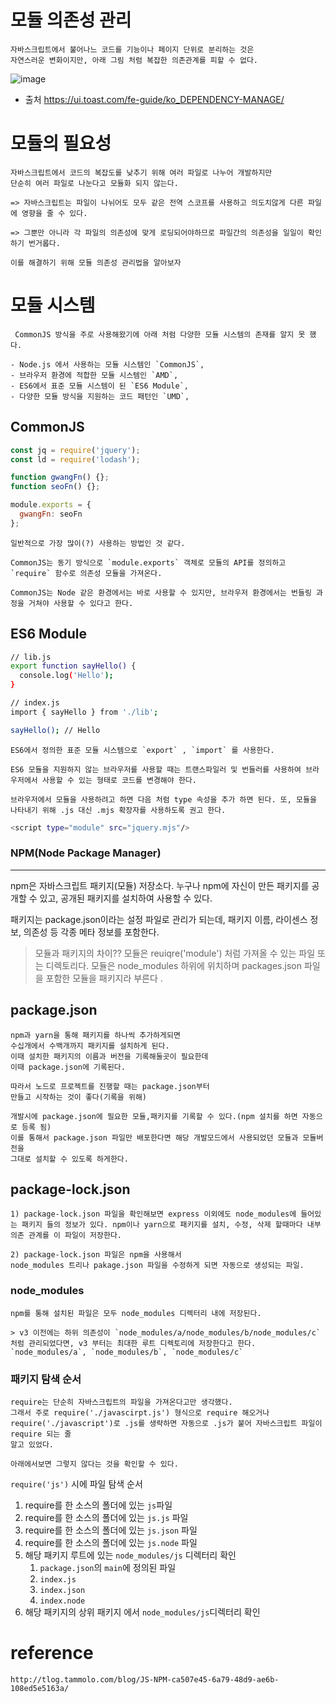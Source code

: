 # 모듈 의존성 관리

```
자바스크립트에서 불어나느 코드를 기능이나 페이지 단위로 분리하는 것은
자연스러운 변화이지만, 아래 그림 처럼 복잡한 의존관계를 피할 수 없다.
```

![image](https://user-images.githubusercontent.com/49560745/90629264-0a8a6f00-e25a-11ea-8b60-02774f107500.png)

- 출처 https://ui.toast.com/fe-guide/ko_DEPENDENCY-MANAGE/

# 모듈의 필요성

```
자바스크립트에서 코드의 복잡도를 낮추기 위해 여러 파일로 나누어 개발하지만
단순히 여러 파일로 나눈다고 모듈화 되지 않는다.

=> 자바스크립트는 파일이 나뉘어도 모두 같은 전역 스코프를 사용하고 의도치않게 다른 파일에 영향을 줄 수 있다.

=> 그뿐만 아니라 각 파일의 의존성에 맞게 로딩되어야하므로 파일간의 의존성을 일일이 확인하기 번거롭다.

이를 해결하기 위해 모듈 의존성 관리법을 알아보자
```

# 모듈 시스템

```
 CommonJS 방식을 주로 사용해왔기에 아래 처럼 다양한 모듈 시스템의 존재를 알지 못 했다.
 
- Node.js 에서 사용하는 모듈 시스템인 `CommonJS`,
- 브라우저 환경에 적합한 모듈 시스템인 `AMD`,
- ES6에서 표준 모듈 시스템이 된 `ES6 Module`,
- 다양한 모듈 방식을 지원하는 코드 패턴인 `UMD`,
```

## CommonJS

```javascript
const jq = require('jquery');
const ld = require('lodash');

function gwangFn() {};
function seoFn() {};

module.exports = {
  gwangFn: seoFn
};
```

```
일반적으로 가장 많이(?) 사용하는 방법인 것 같다.

CommonJS는 동기 방식으로 `module.exports` 객체로 모듈의 API를 정의하고 `require` 함수로 의존성 모듈을 가져온다.

CommonJS는 Node 같은 환경에서는 바로 사용할 수 있지만, 브라우저 환경에서는 번들링 과정을 거쳐야 사용할 수 있다고 한다.
```





## ES6 Module

```bash
// lib.js
export function sayHello() {
  console.log('Hello');
}

// index.js
import { sayHello } from './lib';

sayHello(); // Hello
```

```
ES6에서 정의한 표준 모듈 시스템으로 `export` , `import` 를 사용한다.

ES6 모듈을 지원하지 않는 브라우저를 사용할 때는 트랜스파일러 및 번들러를 사용하여 브라우저에서 사용할 수 있는 형태로 코드를 변경해야 한다.

브라우저에서 모듈을 사용하려고 하면 다음 처럼 type 속성을 추가 하면 된다. 또, 모듈을 나타내기 위해 .js 대신 .mjs 확장자를 사용하도록 권고 한다.
```

```bash
<script type="module" src="jquery.mjs"/>
```



### NPM(Node Package Manager)

------

npm은 자바스크립트 패키지(모듈) 저장소다. 누구나 npm에 자신이 만든 패키지를 공개할 수 있고, 공개된 패키지를 설치하여 사용할 수 있다.

패키지는 package.json이라는 설정 파일로 관리가 되는데, 패키지 이름, 라이센스 정보, 의존성 등 각종 메타 정보를 포함한다.

> 모듈과 패키지의 차이?? 모듈은 reuiqre('module') 처럼 가져올 수 있는 파일 또는 디렉토리다. 모듈은 node_modules 하위에 위치하며 packages.json 파일을 포함한 모듈을 패키지라 부른다	.

## package.json

```
npm과 yarn을 통해 패키지를 하나씩 추가하게되면
수십개에서 수백개까지 패키지를 설치하게 된다.
이때 설치한 패키지의 이름과 버전을 기록해둘곳이 필요한데
이때 package.json에 기록된다.

따라서 노드로 프로젝트를 진행할 때는 package.json부터
만들고 시작하는 것이 좋다(기록을 위해)

개발시에 package.json에 필요한 모듈,패키지를 기록할 수 있다.(npm 설치를 하면 자동으로 등록 됨)
이를 통해서 package.json 파일만 배포한다면 해당 개발모드에서 사용되었던 모듈과 모듈버전을
그대로 설치할 수 있도록 하게한다.
```



## package-lock.json

```
1) package-lock.json 파일을 확인해보면 express 이외에도 node_modules에 들어있는 패키지 들의 정보가 있다. npm이나 yarn으로 패키지를 설치, 수정, 삭제 할때마다 내부 의존 관계를 이 파일이 저장한다.

2) package-lock.json 파일은 npm을 사용해서
node_modules 트리나 pakage.json 파일을 수정하게 되면 자동으로 생성되는 파일.
```



### node_modules

```
npm를 통해 설치된 파일은 모두 node_modules 디렉터리 내에 저장된다.

> v3 이전에는 하위 의존성이 `node_modules/a/node_modules/b/node_modules/c` 처럼 관리되었다면, v3 부터는 최대한 루트 디렉토리에 저장한다고 한다. `node_modules/a`, `node_modules/b`, `node_modules/c`
```



### 패키지 탐색 순서

```
require는 단순히 자바스크립트의 파일을 가져온다고만 생각했다.
그래서 주로 require('./javascirpt.js') 형식으로 require 해오거나
require('./javascript')로 .js를 생략하면 자동으로 .js가 붙어 자바스크립트 파일이 require 되는 줄
알고 있었다.

아래에서보면 그렇지 않다는 것을 확인할 수 있다.
```



`require('js')` 시에 파일 탐색 순서

1. require를 한 소스의 폴더에 있는 `js`파일
2. require를 한 소스의 폴더에 있는 `js.js` 파일
3. require를 한 소스의 폴더에 있는 `js.json` 파일
4. require를 한 소스의 폴더에 있는 `js.node` 파일
5. 해당 패키지 루트에 있는 `node_modules/js` 디렉터리 확인
   1. `package.json`의 `main`에 정의된 파일
   2. `index.js`
   3. `index.json`
   4. `index.node`
6. 해당 패키지의 상위 패키지 에서 `node_modules/js`디렉터리 확인





# reference

```
http://tlog.tammolo.com/blog/JS-NPM-ca507e45-6a79-48d9-ae6b-108ed5e5163a/
```

